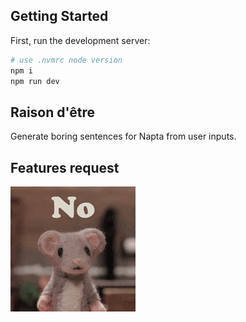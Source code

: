 ## Getting Started

First, run the development server:

```bash
# use .nvmrc node version
npm i
npm run dev
```

## Raison d'être

Generate boring sentences for Napta from user inputs.

## Features request

![no](public/no.gif)
